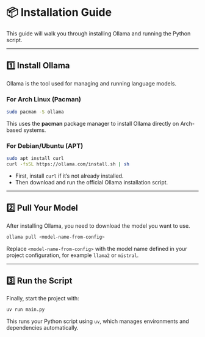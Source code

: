 # 📦 Installation Guide

This guide will walk you through installing Ollama and running the Python script.

---

## 1️⃣ Install Ollama

Ollama is the tool used for managing and running language models.

### For Arch Linux (Pacman)

```bash
sudo pacman -S ollama
```

This uses the **pacman** package manager to install Ollama directly on Arch-based systems.

### For Debian/Ubuntu (APT)

```bash
sudo apt install curl
curl -fsSL https://ollama.com/install.sh | sh
```

* First, install `curl` if it’s not already installed.
* Then download and run the official Ollama installation script.

---

## 2️⃣ Pull Your Model

After installing Ollama, you need to download the model you want to use.

```bash
ollama pull <model-name-from-config>
```

Replace `<model-name-from-config>` with the model name defined in your project configuration, for example `llama2` or `mistral`.

---

## 3️⃣ Run the Script

Finally, start the project with:

```bash
uv run main.py
```

This runs your Python script using `uv`, which manages environments and dependencies automatically.
